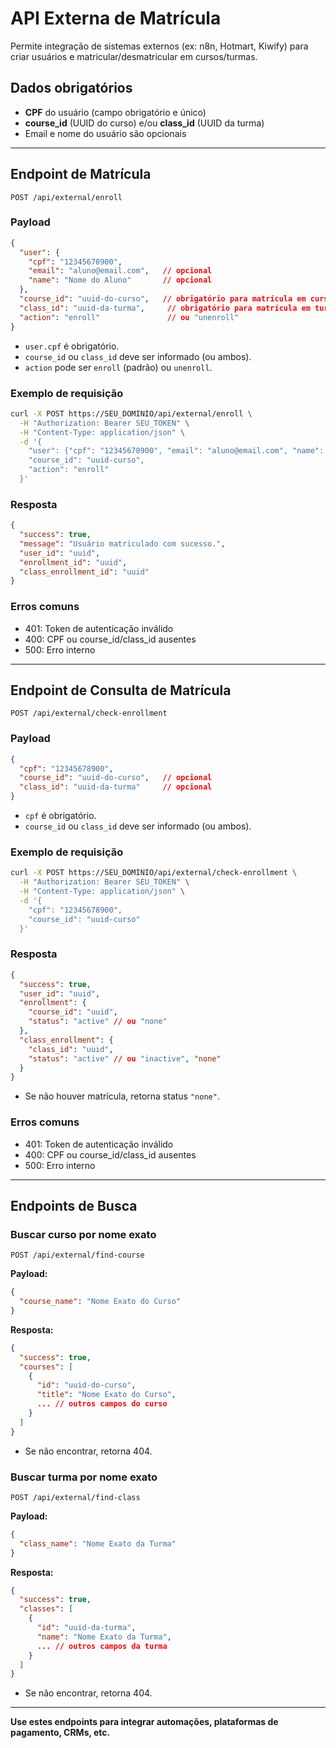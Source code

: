 # API Externa de Matrícula

Permite integração de sistemas externos (ex: n8n, Hotmart, Kiwify) para criar usuários e matricular/desmatricular em cursos/turmas.

## Dados obrigatórios
- **CPF** do usuário (campo obrigatório e único)
- **course_id** (UUID do curso) e/ou **class_id** (UUID da turma)
- Email e nome do usuário são opcionais

---

## Endpoint de Matrícula

`POST /api/external/enroll`

### Payload
```json
{
  "user": {
    "cpf": "12345678900",
    "email": "aluno@email.com",   // opcional
    "name": "Nome do Aluno"       // opcional
  },
  "course_id": "uuid-do-curso",   // obrigatório para matrícula em curso
  "class_id": "uuid-da-turma",     // obrigatório para matrícula em turma
  "action": "enroll"               // ou "unenroll"
}
```
- `user.cpf` é obrigatório.
- `course_id` ou `class_id` deve ser informado (ou ambos).
- `action` pode ser `enroll` (padrão) ou `unenroll`.

### Exemplo de requisição
```bash
curl -X POST https://SEU_DOMINIO/api/external/enroll \
  -H "Authorization: Bearer SEU_TOKEN" \
  -H "Content-Type: application/json" \
  -d '{
    "user": {"cpf": "12345678900", "email": "aluno@email.com", "name": "Aluno"},
    "course_id": "uuid-curso",
    "action": "enroll"
  }'
```

### Resposta
```json
{
  "success": true,
  "message": "Usuário matriculado com sucesso.",
  "user_id": "uuid",
  "enrollment_id": "uuid",
  "class_enrollment_id": "uuid"
}
```

### Erros comuns
- 401: Token de autenticação inválido
- 400: CPF ou course_id/class_id ausentes
- 500: Erro interno

---

## Endpoint de Consulta de Matrícula

`POST /api/external/check-enrollment`

### Payload
```json
{
  "cpf": "12345678900",
  "course_id": "uuid-do-curso",   // opcional
  "class_id": "uuid-da-turma"     // opcional
}
```
- `cpf` é obrigatório.
- `course_id` ou `class_id` deve ser informado (ou ambos).

### Exemplo de requisição
```bash
curl -X POST https://SEU_DOMINIO/api/external/check-enrollment \
  -H "Authorization: Bearer SEU_TOKEN" \
  -H "Content-Type: application/json" \
  -d '{
    "cpf": "12345678900",
    "course_id": "uuid-curso"
  }'
```

### Resposta
```json
{
  "success": true,
  "user_id": "uuid",
  "enrollment": {
    "course_id": "uuid",
    "status": "active" // ou "none"
  },
  "class_enrollment": {
    "class_id": "uuid",
    "status": "active" // ou "inactive", "none"
  }
}
```
- Se não houver matrícula, retorna status `"none"`.

### Erros comuns
- 401: Token de autenticação inválido
- 400: CPF ou course_id/class_id ausentes
- 500: Erro interno

---

## Endpoints de Busca

### Buscar curso por nome exato
`POST /api/external/find-course`

**Payload:**
```json
{
  "course_name": "Nome Exato do Curso"
}
```
**Resposta:**
```json
{
  "success": true,
  "courses": [
    {
      "id": "uuid-do-curso",
      "title": "Nome Exato do Curso",
      ... // outros campos do curso
    }
  ]
}
```
- Se não encontrar, retorna 404.

### Buscar turma por nome exato
`POST /api/external/find-class`

**Payload:**
```json
{
  "class_name": "Nome Exato da Turma"
}
```
**Resposta:**
```json
{
  "success": true,
  "classes": [
    {
      "id": "uuid-da-turma",
      "name": "Nome Exato da Turma",
      ... // outros campos da turma
    }
  ]
}
```
- Se não encontrar, retorna 404.

---

**Use estes endpoints para integrar automações, plataformas de pagamento, CRMs, etc.** 